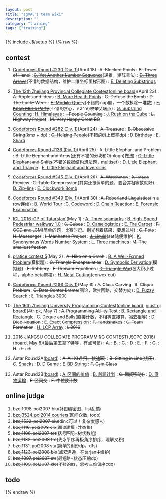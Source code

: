 ```yaml
---
layout: post
title: "sgVAC's team wiki"
description: ""
category: "training"
tags: ["training"]
---
```

{% include JB/setup %}
{% raw %}

## contest

1. [Codeforces Round #230 (Div. 1)][1](April 18)
:  <del>A. Blocked Points</del>
:  <del>B. Tower of Hanoi</del>
:  <del>[C. Yet Another Number Sequence][2]</del>(递推，矩阵乘法)
:  <del>[D. Three Arrays][3]</del>(不错的数据结构，维护二维坐标里梯形图)
:  [E. Deleting Substrings][4]

2. [The 13th Zhejiang Provincial Collegiate Contest][5]([online board][6])(April 23)
: <del>A. Apples and Ideas</del>
: [B. More Health Points][7]
: <del>C. Defuse the Bomb</del>
: <del>D. The Lucky Week</del>
: <del>[E. Modulo Query][8]</del>(不错的map题，一个数模除一堆数)
: <del>[F. Kpop Music Party][9]</del>(不错的贪心，\\(2^n\\)枚举又端点)
: [G. Substring Counting][10]
: [H. Himalayas][11]
: <del>I. People Counting</del>
: [J. Rush on the Cube][12]
: <del>L. Highway Project</del>
: <del>M. Very Happy Great BG</del>

3. [Codeforces Round #282 (Div. 1)][13](April 24)
:  <del>A. Treasure</del>
:  <del>B. Obsessive String</del>(kmp + dp)
:  <del>[C. Helping People][14]</del>(不错的树上概率dp)
:  [D. Birthday][15]
:  [E. Sharti][16]

4. [Codeforces Round #136 (Div. 1)][17](April 25)
:  <del>A. Little Elephant and Problem</del>
:  <del>B. Little Elephant and Array</del>(还有不错的分块和O(nlogn)做法)
:  <del>[C. Little Elephant and Shifts][18]</del>(不错的数据结构想法题，multiset)
:  [D. Little Elephant and Triangle][19]
:  [E. Little Elephant and Inversions][20]

5. [Codeforces Round #345 (Div. 1)][21](April 28)
:  <del>A. Watchmen</del>
:  <del>B. Image Preview</del>
:  <del>C. Table Compression</del>(其实还挺简单的题，要合并相等数就好)
:  [D. Zip-line][22]
:  [E. Clockwork Bomb][23]

6. [Codeforces Round #349 (Div. 1)][24](April 30)
:  <del>A. Reberland Linguistics</del>(in a row连续)
:  [B. World Tour][25]
:  [C. Codeword][26]
:  [D. Chain Reaction][27]
:  [E. Forensic Examination][28]

7. [ICL 2016 (GP of Tatarstan)][29](May 1)
:  [A. Three seamarks][30]
:  [B. High-Speed Pedestrian walkway 1.0][31]
:  <del>C. Cubes</del>
:  [D. Camelogistics][32]
:  [E. The Carpet][33]
:  <del>F. GCD and LCM</del>(简单的题，比赛时逗。别光想着结果，要想过程)
:  <del>G. Pots</del>
:  <del>H. Messenger</del>
:  <del>I. Manhattan Project</del>
:  <del>[J. Liquid][34]</del>(set随便维护)
:  [K. Synonymous Words Number System][35]
:  [L. Three machines][36]
:  <del>M. The smallest fraction</del>

8. [pratice contest 5][37](May 2)
:  <del>A. Hike on a Graph</del>
:  [B. A Well-Formed Problem][38](模拟题)
:  <del>C. Triangle Encapsulation</del>
:  [D. Symbolic Derivation][39](模拟题)
:  <del>E. Robbery</del>
:  <del>F. Dreisam Equations</del>
:  <del>[G. Triangle War][40]</del>(极大积小过程，alphe-beta剪枝)
:  <del>[H. Metal Cutting][41]</del>(convex cut)

9. [Codeforces Round #296 (Div. 1)][42](May 6)
:  <del>A. Glass Carving</del>
:  <del>B. Clique Problem</del>
:  <del>C. Data Center Drama</del>(图论，欧拉回路，交替方向)
:  [D. Fuzzy Search][43]
:  [E. Triangles 3000][44]

10. [The 16th Zhejiang University Programming Contest][45]([online board][46], [njust oj board][47])(4th pk, May 7)
:   <del>A. Programming Ability Test</del>
:   [B. Rectangle and Rectangle][48]
:   <del>C. Deque and Balls</del>(直接计数，不相等直接算，减去相等)
:   <del>D. Dice Notation</del>
:   [E. Exact Compression][49]
:   <del>F. Handshakes</del>
:   <del>G. Team Formation</del>
:   [H. LCP Array][50]
:   <del>I. 2016</del>

11. 2016 JIANGSU COLLEGIATE PROGRAMMING CONTEST(JSCPC 2016)([board][51], May 8)(最后第五拿了特等，有点可惜)
:   <del>A.</del>
:   <del>B.</del>
:   <del>C.</del>
:   D.
:   E.
:   <del>F.</del>
:   <del>G.</del>
:   H.
:   <del>I.</del>
:   <del>J.</del>

12. Astar Round2A([board][52])
:   <del>A. All X(递归、快速幂)</del>
:   <del>B. Sitting in Line(状压)</del>
:   [C. Snacks][53]
:   [D. D Game][54]
:   [E. BD String][55]
:   <del>F. Gym Class</del>

13. Astar Round2B([board][56])
:   [A. 区间的价值][57]
:   [B. 刷题计划][58]
:   <del>C. 瞬间移动()</del>
:   [D. 货物运输][59]
:   <del>E. 区间交</del>
:   <del>F. 中位数计数</del>


## online judge

1. <del>bzoj1098. poi2007 biu</del>(补图稠密图，list乱搞)
2. [bzoj3524. poi2014 couriers][10000](区间众数, todo)
3. <del>bzoj1532. poi2007 biu</del>(dinic可过！复杂度感人)
4. <del>bzoj1116. poi2008 clo</del>(图论建模+并查集)
5. <del>bzoj1106. poi2007 tet</del>(括号匹配+树状数组)
6. <del>bzoj1132. poi2008 tro</del>(先水平序再极角序排序，理解叉积)
7. <del>bzoj1131. poi2008 sta</del>(简单的树形dp，dfs)
8. <del>bzoj1123. poi2008 blo</del>(点双连通，在tarjan中维护)
9. <del>bzoj1097. poi2007 atr</del>(最短路+状态压缩dp)
10. <del>bzoj1109. poi2007 klo</del>(不错的lis，思考三维偏序cdq)

## todo

[1]: http://codeforces.com/contest/392
[2]: http://codeforces.com/contest/392/problem/C
[3]: http://codeforces.com/contest/392/problem/D
[4]: http://codeforces.com/contest/392/problem/E

[5]: http://acm.zju.edu.cn/zjp2016/ranklist/index.html?plg_nld=1&plg_uin=1&plg_auth=1&plg_nld=1&plg_usr=1&plg_vkey=1&plg_dev=1
[6]: http://acm.zju.edu.cn/onlinejudge/showContestRankList.do?contestId=369
[7]: http://acm.zju.edu.cn/onlinejudge/showProblem.do?problemCode=3937
[8]: http://acm.zju.edu.cn/onlinejudge/showProblem.do?problemCode=3940
[9]: http://acm.zju.edu.cn/onlinejudge/showProblem.do?problemCode=3941
[10]: http://acm.zju.edu.cn/onlinejudge/showProblem.do?problemCode=3942
[11]: http://acm.zju.edu.cn/onlinejudge/showProblem.do?problemCode=3943
[12]: http://acm.zju.edu.cn/onlinejudge/showProblem.do?problemCode=3945

[13]: http://codeforces.com/contest/494
[14]: http://codeforces.com/contest/494/problem/C
[15]: http://codeforces.com/contest/494/problem/D
[16]: http://codeforces.com/contest/494/problem/E

[17]: http://codeforces.com/contest/220
[18]: http://codeforces.com/contest/220/problem/C
[19]: http://codeforces.com/contest/220/problem/D
[20]: http://codeforces.com/contest/220/problem/E

[21]: http://codeforces.com/contest/650
[22]: http://codeforces.com/contest/650/problem/D
[23]: http://codeforces.com/contest/650/problem/E

[24]: http://codeforces.com/contest/666
[25]: http://codeforces.com/contest/666/problem/B
[26]: http://codeforces.com/contest/666/problem/C
[27]: http://codeforces.com/contest/666/problem/D
[28]: http://codeforces.com/contest/666/problem/E

[29]: http://codeforces.com/gym/100942
[30]: http://codeforces.com/gym/100942/problem/A
[31]: http://codeforces.com/gym/100942/problem/B
[32]: http://codeforces.com/gym/100942/problem/D
[33]: http://codeforces.com/gym/100942/problem/E
[34]: http://codeforces.com/gym/100942/problem/J
[35]: http://codeforces.com/gym/100942/problem/J
[36]: http://codeforces.com/gym/100942/problem/L

[37]: https://njoj.org/Contest/779
[38]: http://acm.zju.edu.cn/onlinejudge/showProblem.do?problemCode=1116
[39]: http://acm.zju.edu.cn/onlinejudge/showProblem.do?problemCode=1138
[40]: http://acm.zju.edu.cn/onlinejudge/showProblem.do?problemCode=1155
[41]: http://acm.zju.edu.cn/onlinejudge/showProblem.do?problemCode=1185

[42]: http://codeforces.com/contest/528
[43]: http://codeforces.com/contest/528/problem/D
[44]: http://codeforces.com/contest/528/problem/E

[45]: http://acm.zju.edu.cn/onlinejudge/showContestProblems.do?contestId=368
[46]: http://acm.zju.edu.cn/onlinejudge/showContestRankList.do?contestId=368
[47]: https://njoj.org/Contest/785/rank/
[48]: http://acm.zju.edu.cn/onlinejudge/showProblem.do?problemCode=3928
[49]: http://acm.zju.edu.cn/onlinejudge/showProblem.do?problemCode=3931
[50]: http://acm.zju.edu.cn/onlinejudge/showProblem.do?problemCode=3934

[51]: http://acm.nju.edu.cn/board/jscpc2016.html

[52]: http://bestcoder.hdu.edu.cn/contests/contest_ranklist.php?cid=701
[53]: http://acm.hdu.edu.cn/showproblem.php?pid=5692
[54]: http://acm.hdu.edu.cn/showproblem.php?pid=5693
[55]: http://acm.hdu.edu.cn/showproblem.php?pid=5694

[56]: http://bestcoder.hdu.edu.cn/contests/contest_ranklist.php?cid=702
[57]: http://acm.hdu.edu.cn/showproblem.php?pid=5696
[58]: http://acm.hdu.edu.cn/showproblem.php?pid=5697
[59]: http://acm.hdu.edu.cn/showproblem.php?pid=5699

[10000]: http://www.lydsy.com/JudgeOnline/problem.php?id=3524
{% endraw %}

